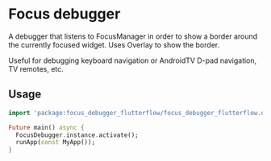 # Focus debugger

A debugger that listens to FocusManager in order to show a border around the currently focused widget.
Uses Overlay to show the border.

Useful for debugging keyboard navigation or AndroidTV D-pad navigation, TV remotes, etc.

## Usage

```dart
import 'package:focus_debugger_flutterflow/focus_debugger_flutterflow.dart';

Future main() async {
  FocusDebugger.instance.activate();
  runApp(const MyApp());
}
```
